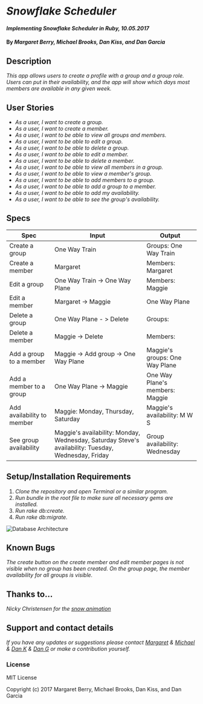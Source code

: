 # _Snowflake Scheduler_

#### _Implementing Snowflake Scheduler in Ruby, 10.05.2017_

#### By _Margaret Berry, Michael Brooks, Dan Kiss, and Dan Garcia_

## Description

_This app allows users to create a profile with a group and a group role. Users can put in their availability, and the app will show which days most members are available in any given week._

## User Stories

* _As a user, I want to create a group._
* _As a user, I want to create a member._
* _As a user, I want to be able to view all groups and members._
* _As a user, I want to be able to edit a group._
* _As a user, I want to be able to delete a group._
* _As a user, I want to be able to edit a member._
* _As a user, I want to be able to delete a member._
* _As a user, I want to be able to view all members in a group._
* _As a user, I want to be able to view a member's group._
* _As a user, I want to be able to add members to a group._
* _As a user, I want to be able to add a group to a member._
* _As a user, I want to be able to add my availability._
* _As a user, I want to be able to see the group's availability._

## Specs

| Spec                       | Input                                                                                                | Output                          |
|----------------------------|------------------------------------------------------------------------------------------------------|---------------------------------|
| Create a group             | One Way Train                                                                                        | Groups: One Way Train           |
| Create a member            | Margaret                                                                                             | Members: Margaret               |
| Edit a group               | One Way Train -> One Way Plane                                                                                    | Members: Maggie                 |
| Edit a member              | Margaret -> Maggie                                                                        | One Way Plane                   |
| Delete a group             | One Way Plane - > Delete                                                                             | Groups:                         |
| Delete a member            | Maggie -> Delete                                                                                     | Members:                        |
| Add a group to a member    | Maggie -> Add group -> One Way Plane                                                                 | Maggie's groups: One Way Plane  |
| Add a member to a group    | One Way Plane -> Maggie                                                                              | One Way Plane's members: Maggie |
| Add availability to member | Maggie: Monday, Thursday, Saturday                                                                   | Maggie's availability: M W S    |
| See group availability     | Maggie's availability: Monday, Wednesday, Saturday  Steve's availability: Tuesday, Wednesday, Friday | Group availability: Wednesday   |

## Setup/Installation Requirements

1. _Clone the repository and open Terminal or a similar program._
2. _Run bundle in the root file to make sure all necessary gems are installed._
3. _Run rake db:create._
4. _Run rake db:migrate._

![Database Architecture](https://github.com/margaret85/snowflake_scheduler/blob/master/public/DatabaseArchitecture.png)

## Known Bugs

_The create button on the create member and edit member pages is not visible when no group has been created._
_On the group page, the member availability for all groups is visible._

## Thanks to...

_Nicky Christensen for the [snow animation](https://codepen.io/NickyCDK/pen/AIonk)_

## Support and contact details

_If you have any updates or suggestions please contact [Margaret] & [Michael] & [Dan K] & [Dan G] or make a contribution yourself._

[Margaret]: mailto:margaretshelaghmcgovern@gmail.com
[Michael]: mailto:mikealphabravo1982@gmail.com
[Dan K]: mailto:flowfast47@gmail.com
[Dan G]: mailto:danny.garcia80@hotmail.com

### License

MIT License

Copyright (c) 2017 Margaret Berry, Michael Brooks, Dan Kiss, and Dan Garcia
